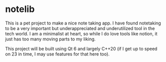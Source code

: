 # notelib
This is a pet project to make a nice note taking app. I have found notetaking
to be a very important but underappreciated and underutilized tool in the tech
world. I am a minimalist at heart, so while I do love tools like notion, it
just has too many moving parts to my liking.

This project will be built using Qt 6 and largely C++20 (if I get up to speed
on 23 in time, I may use features for that here too).

